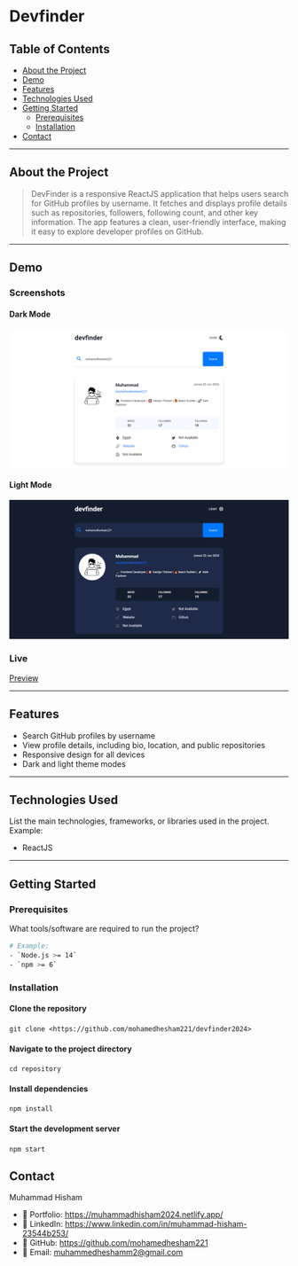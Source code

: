 # **Devfinder**

## **Table of Contents**

- [About the Project](#about-the-project)  
- [Demo](#demo)  
- [Features](#features)  
- [Technologies Used](#technologies-used)  
- [Getting Started](#getting-started)  
  - [Prerequisites](#prerequisites)  
  - [Installation](#installation)  
- [Contact](#contact)

---

## **About the Project**  

>DevFinder is a responsive ReactJS application that helps users search for GitHub profiles by username. It fetches and displays profile details such as repositories, followers, following count, and other key information. The app features a clean, user-friendly interface, making it easy to explore developer profiles on GitHub.

---

## **Demo**  

### Screenshots

#### Dark Mode

![Light Mode](./src//assets//screenshots1.png)

#### Light Mode

![Dark Mode](./src//assets//screenshots2.png)

### Live

[Preview](https://devfinder2024.vercel.app/)

---

## **Features**  

- Search GitHub profiles by username  
- View profile details, including bio, location, and public repositories  
- Responsive design for all devices  
- Dark and light theme modes  

---

## **Technologies Used**  

List the main technologies, frameworks, or libraries used in the project.  
Example:  

- ReactJS  

---

## **Getting Started**

### **Prerequisites**  

What tools/software are required to run the project?  

```bash
# Example:
- `Node.js >= 14`  
- `npm >= 6`
```

### **Installation**

#### Clone the repository

`git clone <https://github.com/mohamedhesham221/devfinder2024>`

#### Navigate to the project directory

`cd repository`

#### Install dependencies

`npm install`

#### Start the development server

`npm start`

## Contact

Muhammad Hisham

- 📄 Portfolio: <https://muhammadhisham2024.netlify.app/>
- 🔗 LinkedIn: <https://www.linkedin.com/in/muhammad-hisham-23544b253/>
- 🐙 GitHub: <https://github.com/mohamedhesham221>
- 📧 Email: <muhammedheshamm2@gmail.com>
